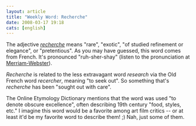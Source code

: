 ```yaml
---
layout: article
title: "Weekly Word: Recherche"
date: 2008-03-17 19:18
cats: [english]
---
```

The adjective <em><a href="http://dictionary.reference.com/browse/recherche">recherche</a></em> means "rare", "exotic", "of studied refinement or elegance", or "pretentious". As you may have guessed, this word comes from French. It's pronounced "ruh-sher-shay" (listen to the pronunciation at <a href="http://www.merriam-webster.com/cgi-bin/audio.pl?recher01.wav=recherche" title="Pronunciation of Recherche">Merriam-Webster</a>).

<em>Recherche</em> is related to the less extravagant word <em>research</em> via the Old French word <em>recercher</em>, meaning "to seek out". So something that's <em>recherche</em> has been "sought out with care".

The Online Etymology Dictionary mentions that the word was used "to denote obscure excellence", often describing 19th century "food, styles, etc." I imagine this word would be a favorite among art film critics -- or at least it'd be my favorite word to describe them! ;) Nah, just some of them.
